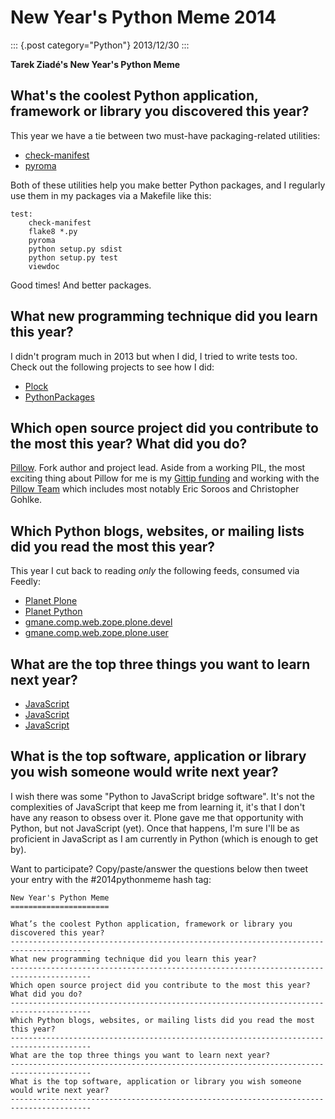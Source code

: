 # New Year\'s Python Meme 2014

::: {.post category="Python"}
2013/12/30
:::

**Tarek Ziadé\'s New Year\'s Python Meme**

## What's the coolest Python application, framework or library you discovered this year?

This year we have a tie between two must-have packaging-related
utilities:

-   [check-manifest](https://pypi.python.org/pypi/check-manifest)
-   [pyroma](https://pypi.python.org/pypi/pyroma)

Both of these utilities help you make better Python packages, and I
regularly use them in my packages via a Makefile like this:

    test:
        check-manifest
        flake8 *.py
        pyroma
        python setup.py sdist
        python setup.py test
        viewdoc

Good times! And better packages.

## What new programming technique did you learn this year?

I didn\'t program much in 2013 but when I did, I tried to write tests
too. Check out the following projects to see how I did:

-   [Plock](https://github.com/plock/plock)
-   [PythonPackages](https://github.com/pythonpackages/pythonpackages)

## Which open source project did you contribute to the most this year? What did you do?

[Pillow](https://github.com/python-imaging/Pillow). Fork author and
project lead. Aside from a working PIL, the most exciting thing about
Pillow for me is my [Gittip
funding](https://www.gittip.com/aclark4life/) and working with the
[Pillow Team](https://github.com/python-imaging?tab=members) which
includes most notably Eric Soroos and Christopher Gohlke.

## Which Python blogs, websites, or mailing lists did you read the most this year?

This year I cut back to reading *only* the following feeds, consumed via
Feedly:

-   [Planet Plone](http://planet.plone.org)
-   [Planet Python](http://planet.python.org)
-   [gmane.comp.web.zope.plone.devel](http://dir.gmane.org/gmane.comp.web.zope.plone.devel)
-   [gmane.comp.web.zope.plone.user](http://dir.gmane.org/gmane.comp.web.zope.plone.user)

## What are the top three things you want to learn next year?

-   [JavaScript](https://github.com/aclark4life/javascript_goodparts)
-   [JavaScript](https://github.com/aclark4life/javascript_goodparts)
-   [JavaScript](https://github.com/aclark4life/javascript_goodparts)

## What is the top software, application or library you wish someone would write next year?

I wish there was some \"Python to JavaScript bridge software\". It\'s
not the complexities of JavaScript that keep me from learning it, it\'s
that I don\'t have any reason to obsess over it. Plone gave me that
opportunity with Python, but not JavaScript (yet). Once that happens,
I\'m sure I\'ll be as proficient in JavaScript as I am currently in
Python (which is enough to get by).

Want to participate? Copy/paste/answer the questions below then tweet
your entry with the #2014pythonmeme hash tag:

    New Year's Python Meme
    ======================

    What’s the coolest Python application, framework or library you discovered this year?
    ----------------------------------------------------------------------------------------
    What new programming technique did you learn this year?
    ----------------------------------------------------------------------------------------
    Which open source project did you contribute to the most this year? What did you do?
    ----------------------------------------------------------------------------------------
    Which Python blogs, websites, or mailing lists did you read the most this year?
    ----------------------------------------------------------------------------------------
    What are the top three things you want to learn next year?
    ----------------------------------------------------------------------------------------
    What is the top software, application or library you wish someone would write next year?
    ----------------------------------------------------------------------------------------
